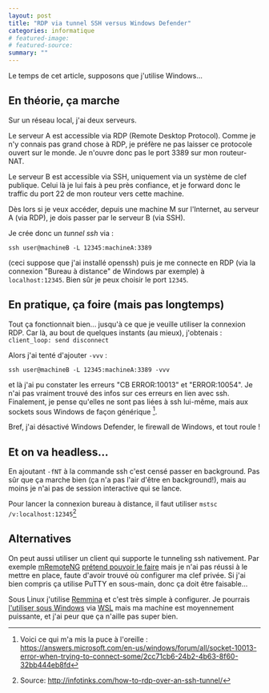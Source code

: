 ```yaml
---
layout: post
title: "RDP via tunnel SSH versus Windows Defender"
categories: informatique
# featured-image: 
# featured-source: 
summary: ""
---
```


Le temps de cet article, supposons que j'utilise Windows...

## En théorie, ça marche

Sur un réseau local, j'ai deux serveurs.

Le serveur A est accessible via RDP (Remote Desktop Protocol).
Comme je n'y connais pas grand chose à RDP, je préfère ne pas laisser ce protocole ouvert sur le monde.
Je n'ouvre donc pas le port 3389 sur mon routeur-NAT.

Le serveur B est accessible via SSH, uniquement via un système de clef publique.
Celui là je lui fais à peu près confiance, et je forward donc le traffic du port 22 de mon routeur vers cette machine.

Dès lors si je veux accéder, depuis une machine M sur l'Internet, au serveur A (via RDP), je dois passer par le serveur B (via SSH).

Je crée donc un *tunnel ssh* via :

    ssh user@machineB -L 12345:machineA:3389

(ceci suppose que j'ai installé openssh) puis je me connecte en RDP (via la connexion "Bureau à distance" de Windows par exemple) à `localhost:12345`.
Bien sûr je peux choisir le port `12345`.

## En pratique, ça foire (mais pas longtemps)

Tout ça fonctionnait bien... jusqu'à ce que je veuille utiliser la connexion RDP.
Car là, au bout de quelques instants (au mieux), j'obtenais : `client_loop: send disconnect`

Alors j'ai tenté d'ajouter `-vvv` :

    ssh user@machineB -L 12345:machineA:3389 -vvv

et là j'ai pu constater les erreurs "CB ERROR:10013" et "ERROR:10054".
Je n'ai pas vraiment trouvé des infos sur ces erreurs en lien avec ssh.
Finalement, je pense qu'elles ne sont pas liées à ssh lui-même, mais aux sockets sous Windows de façon générique [^1].

Bref, j'ai désactivé Windows Defender, le firewall de Windows, et tout roule !

[^1]: Voici ce qui m'a mis la puce à l'oreille : <https://answers.microsoft.com/en-us/windows/forum/all/socket-10013-error-when-trying-to-connect-some/2cc71cb6-24b2-4b63-8f60-32bb444eb8fd>

## Et on va headless...

En ajoutant `-fNT` à la commande ssh c'est censé passer en background. Pas sûr que ça marche bien (ça n'a pas l'air d'être en background!), mais au moins je n'ai pas de session interactive qui se lance.

Pour lancer la connexion bureau à distance, il faut utiliser `mstsc /v:localhost:12345`[^2]

[^2]: Source: <http://infotinks.com/how-to-rdp-over-an-ssh-tunnel/>

## Alternatives

On peut aussi utiliser un client qui supporte le tunneling ssh nativement. Par exemple
[mRemoteNG](https://mremoteng.org/) [prétend pouvoir le faire](https://mremoteng.readthedocs.io/en/master/howtos/sshtunnel.html) mais je n'ai pas réussi à le mettre en place, faute d'avoir trouvé où configurer ma clef privée. Si j'ai bien compris ça utilise PuTTY en sous-main, donc ça doit être faisable...

Sous Linux j'utilise [Remmina](https://remmina.org/) et c'est très simple à configurer. Je pourrais [l'utiliser sous Windows](https://remmina.org/remmina-on-windows/) via [WSL](https://blog.namok.be/?post/2018/10/05/debian-microsoft) mais ma machine est moyennement puissante, et j'ai peur que ça n'aille pas super bien.
